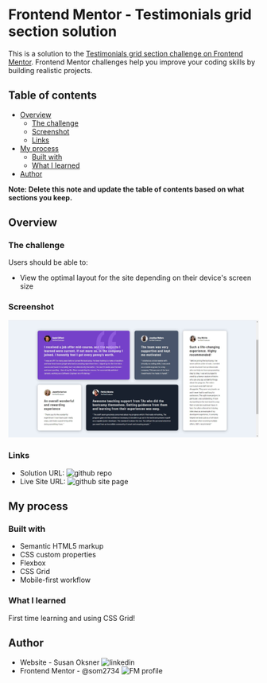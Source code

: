# Frontend Mentor - Testimonials grid section solution

This is a solution to the [Testimonials grid section challenge on Frontend Mentor](https://www.frontendmentor.io/challenges/testimonials-grid-section-Nnw6J7Un7). Frontend Mentor challenges help you improve your coding skills by building realistic projects. 

## Table of contents

- [Overview](#overview)
  - [The challenge](#the-challenge)
  - [Screenshot](#screenshot)
  - [Links](#links)
- [My process](#my-process)
  - [Built with](#built-with)
  - [What I learned](#what-i-learned)
- [Author](#author)

**Note: Delete this note and update the table of contents based on what sections you keep.**

## Overview

### The challenge

Users should be able to:

- View the optimal layout for the site depending on their device's screen size

### Screenshot

![](./screenshot.jpg)

### Links

- Solution URL: ![github repo](https://github.com/smash1t/fm-testimonials-challenge)
- Live Site URL: ![github site page](./https://smash1t.github.io/fm-testimonials-challenge/)

## My process

### Built with

- Semantic HTML5 markup
- CSS custom properties
- Flexbox
- CSS Grid
- Mobile-first workflow

### What I learned

First time learning and using CSS Grid! 

## Author

- Website - Susan Oksner ![linkedin](https://www.linkedin.com/in/susan-mashevich/)
- Frontend Mentor - @som2734 ![FM profile](https://www.frontendmentor.io/profile/som2734)
